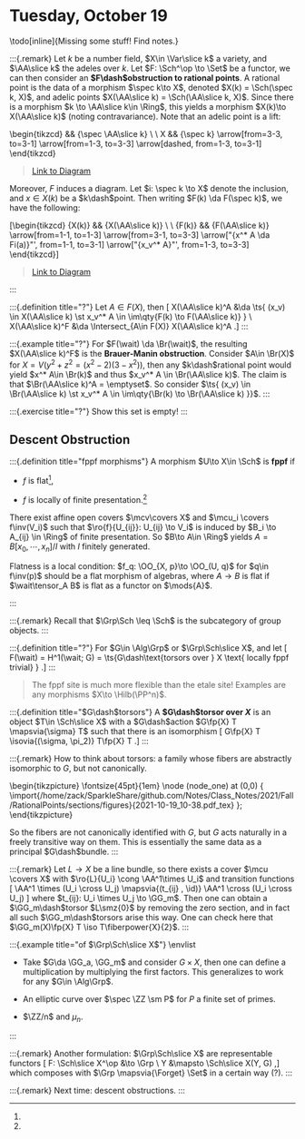 # Tuesday, October 19

\todo[inline]{Missing some stuff! Find notes.}


:::{.remark}
Let $k$ be a number field, $X\in \Var\slice k$ a variety, and $\AA\slice k$ the adeles over $k$.
Let $F: \Sch^\op \to \Set$ be a functor, we can then consider an **$F\dash$obstruction to rational points**.
A rational point is the data of a morphism $\spec k\to X$, denoted $X(k) = \Sch(\spec k, X)$, and adelic points $X(\AA\slice k) = \Sch(\AA\slice k, X)$.
Since there is a morphism $k \to \AA\slice k\in \Ring$, this yields a morphism $X(k)\to X(\AA\slice k)$ (noting contravariance). 
Note that an adelic point is a lift:

\begin{tikzcd}
	&& {\spec \AA\slice k} \\
	\\
	X && {\spec k}
	\arrow[from=3-3, to=3-1]
	\arrow[from=1-3, to=3-3]
	\arrow[dashed, from=1-3, to=3-1]
\end{tikzcd}

> [Link to Diagram](https://q.uiver.app/?q=WzAsMyxbMCwyLCJYIl0sWzIsMiwiXFxzcGVjIGsiXSxbMiwwLCJcXHNwZWMgXFxBQVxcc2xpY2UgayJdLFsxLDBdLFsyLDFdLFsyLDAsIiIsMix7InN0eWxlIjp7ImJvZHkiOnsibmFtZSI6ImRhc2hlZCJ9fX1dXQ==)

Moreover, $F$ induces a diagram. 
Let $i: \spec k \to X$ denote the inclusion, and $x\in X(k)$ be a $k\dash$point.
Then writing $F(k) \da F(\spec k)$, we have the following:

\[\begin{tikzcd}
	{X(k)} && {X(\AA\slice k)} \\
	\\
	{F(k)} && {F(\AA\slice k)}
	\arrow[from=1-1, to=1-3]
	\arrow[from=3-1, to=3-3]
	\arrow["{x^* A \da Fi(a)}"', from=1-1, to=3-1]
	\arrow["{x_v^* A}"', from=1-3, to=3-3]
\end{tikzcd}\]

> [Link to Diagram](https://q.uiver.app/?q=WzAsNCxbMCwwLCJYKGspIl0sWzAsMiwiRihrKSJdLFsyLDAsIlgoXFxBQVxcc2xpY2UgaykiXSxbMiwyLCJGKFxcQUFcXHNsaWNlIGspIl0sWzAsMl0sWzEsM10sWzAsMSwieF4qIEEgXFxkYSBGaShhKSIsMl0sWzIsMywieF92XiogQSIsMl1d)

:::

:::{.definition title="?"}
Let $A\in F(X)$, then
\[
X(\AA\slice k)^A &\da \ts{ (x_v) \in X(\AA\slice k) \st x_v^* A \in \im\qty{F(k) \to F(\AA\slice k)} } \\
X(\AA\slice k)^F &\da \Intersect_{A\in F(X)} X(\AA\slice k)^A
.\]
:::

:::{.example title="?"}
For $F(\wait) \da \Br(\wait)$, the resulting $X(\AA\slice k)^F$ is the **Brauer-Manin obstruction**.
Consider $A\in \Br(X)$ for $X = V(y^2 + z^2 = (x^2-2)(3-x^2))$, then any $k\dash$rational point would yield $x^* A\in \Br(k)$ and thus $x_v^* A \in \Br(\AA\slice k)$.
The claim is that $\Br(\AA\slice k)^A = \emptyset$.
So consider $\ts{ (x_v) \in \Br(\AA\slice k) \st x_v^* A \in \im\qty{\Br(k) \to \Br(\AA\slice k) }}$.
:::

:::{.exercise title="?"}
Show this set is empty!
:::

## Descent Obstruction

:::{.definition title="fppf morphisms"}
A morphism $U\to X\in \Sch$ is **fppf** if

- $f$ is flat[^flat_condition],

- $f$ is locally of finite presentation.[^finite_prese]

[^finite_prese]: 
There exist affine open covers $\mcv\covers X$ and $\mcu_i \covers f\inv(V_i)$ such that $\ro{f}{U_{ij}}: U_{ij} \to V_i$ is induced by $B_i \to A_{ij} \in \Ring$ of finite presentation.
So $B\to A\in \Ring$ yields $A = B[x_0, \cdots, x_n]/ I$ with $I$ finitely generated.

[^flat_condition]: 
Flatness is a local condition: $f_q: \OO_{X, p}\to \OO_(U, q)$ for $q\in f\inv(p)$ should be a flat morphism of algebras, where $A\to B$ is flat if $\wait\tensor_A B$ is flat as a functor on $\mods{A}$.

:::


:::{.remark}
Recall that $\Grp\Sch \leq \Sch$ is the subcategory of group objects.
:::

:::{.definition title="?"}
For $G\in \Alg\Grp$ or $\Grp\Sch\slice X$, and let 
\[
F(\wait) = H^1(\wait; G) = \ts{G\dash\text{torsors over } X \text{ locally fppf trivial} }
.\]
:::

> The fppf site is much more flexible than the etale site!
> Examples are any morphisms $X\to \Hilb(\PP^n)$.


:::{.definition title="$G\dash$torsors"}
A **$G\dash$torsor over $X$** is an object $T\in \Sch\slice X$ with a $G\dash$action $G\fp{X} T \mapsvia{\sigma} T$ such that there is an isomorphism
\[
G\fp{X} T \isovia{(\sigma, \pi_2)} T\fp{X} T
.\]
:::


:::{.remark}
How to think about torsors: a family whose fibers are abstractly isomorphic to $G$, but not canonically.

\begin{tikzpicture}
\fontsize{45pt}{1em} 
\node (node_one) at (0,0) { \import{/home/zack/SparkleShare/github.com/Notes/Class_Notes/2021/Fall/RationalPoints/sections/figures}{2021-10-19_10-38.pdf_tex} };
\end{tikzpicture}

So the fibers are not canonically identified with $G$, but $G$ acts naturally in a freely transitive way on them.
This is essentially the same data as a principal $G\dash$bundle.
:::


:::{.remark}
Let $L\to X$ be a line bundle, so there exists a cover $\mcu \covers X$ with $\ro{L}{U_i} \cong \AA^1\times U_i$ and transition functions
\[
\AA^1 \times (U_i \cross U_j) \mapsvia{(t_{ij} , \id)} \AA^1 \cross (U_i \cross U_j)
\]
where $t_{ij}: U_i \times U_j \to \GG_m$.
Then one can obtain a $\GG_m\dash$torsor $L\smz{0}$ by removing the zero section, and in fact all such $\GG_m\dash$torsors arise this way.
One can check here that $\GG_m(X)\fp{X} T \iso T\fiberpower{X}{2}$.
:::


:::{.example title="of $\Grp\Sch\slice X$"}
\envlist

- Take $G\da \GG_a, \GG_m$ and consider $G \times X$, then one can define a multiplication by multiplying the first factors.
This generalizes to work for any $G\in \Alg\Grp$.

- An elliptic curve over $\spec \ZZ \sm P$ for $P$ a finite set of primes.

- $\ZZ/n$ and $\mu_n$.

:::


:::{.remark}
Another formulation: $\Grp\Sch\slice X$ are representable functors 
\[
F: \Sch\slice X^\op &\to \Grp \\
Y &\mapsto \Sch\slice X(Y, G)
,\]
which composes with $\Grp \mapsvia{\Forget} \Set$ in a certain way (?).
:::


:::{.remark}
Next time: descent obstructions.
:::


